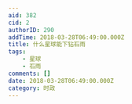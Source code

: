 ```yaml
---
aid: 382
cid: 2
authorID: 290
addTime: 2018-03-28T06:49:00.000Z
title: 什么星球能下钻石雨
tags:
    - 星球
    - 石雨
comments: []
date: 2018-03-28T06:49:00.000Z
category: 时政
---
```



